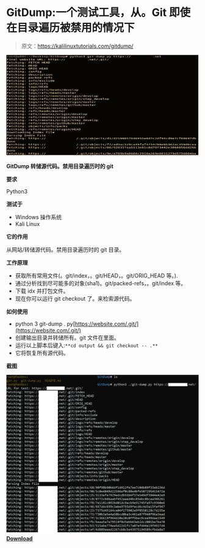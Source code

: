 # GitDump:一个测试工具，从。Git 即使在目录遍历被禁用的情况下

> 原文：<https://kalilinuxtutorials.com/gitdump/>

[![GitDump : A Pentesting Tool That Dumps The Source Code From .Git Even When The Directory Traversal Is Disabled](img/e89c7ac44670db212351f03472951218.png "GitDump : A Pentesting Tool That Dumps The Source Code From .Git Even When The Directory Traversal Is Disabled")](https://1.bp.blogspot.com/-ptqNO2LFTh4/YOkhw1k7SpI/AAAAAAAAJ7w/abmWg1gXVRAzIeuncUX45pSztTDMUwqWgCLcBGAsYHQ/s728/gitdump%25281%2529.png)

**GitDump 转储源代码。禁用目录遍历时的 git**

**要求**

Python3

**测试于**

*   Windows 操作系统
*   Kali Linux

**它的作用**

从网站/转储源代码。禁用目录遍历时的 git 目录。

**工作原理**

*   获取所有常用文件(。git/index，。git/HEAD，。git/ORIG_HEAD 等。).
*   通过分析找到尽可能多的对象(sha1)。git/packed-refs，。git/index 等。
*   下载 idx 并打包文件。
*   现在你可以运行 git checkout 了。来检索源代码。

**如何使用**

*   python 3 git-dump . py[https://website.com/.git/](https://website.com/.git/)
*   创建输出目录并转储所有。git 文件在里面。
*   运行以上脚本后键入:`**cd output && git checkout -- .**`
*   它将恢复所有源代码。

**截图**

![](img/d7f4228a02d87251e345cd78f861ef89.png)[**Download**](https://github.com/Ebryx/GitDump)